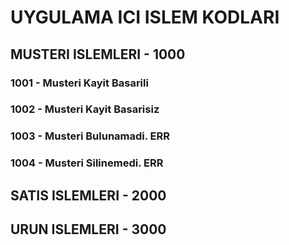 # UYGULAMA ICI ISLEM KODLARI

## MUSTERI ISLEMLERI - 1000
### 1001 - Musteri Kayit Basarili
### 1002 - Musteri Kayit Basarisiz
### 1003 - Musteri Bulunamadi. ERR
### 1004 - Musteri Silinemedi. ERR


## SATIS ISLEMLERI - 2000


## URUN ISLEMLERI - 3000